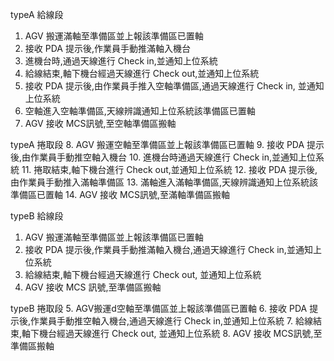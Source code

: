 typeA 給線段
1. AGV 搬運滿軸至準備區並上報該準備區已置軸
2. 接收 PDA 提示後,作業員手動推滿軸入機台
3. 進機台時,通過天線進行 Check in,並通知上位系統
4. 給線結束,軸下機台經過天線進行 Check out,並通知上位系統
5. 接收 PDA 提示後,由作業員手推入空軸準備區,通過天線進行 Check in, 並通知上位系統
6. 空軸進入空軸準備區,天線辨識通知上位系統該準備區已置軸
7. AGV 接收 MCS訊號,至空軸準備區搬軸

typeA 捲取段
8. AGV 搬運空軸至準備區並上報該準備區已置軸
9. 接收 PDA 提示後,由作業員手動推空軸入機台
10. 進機台時通過天線進行 Check in,並通知上位系統
11. 捲取結束,軸下機台進行 Check out,並通知上位系統
12. 接收 PDA 提示後,由作業員手動推入滿軸準備區
13. 滿軸進入滿軸準備區,天線辨識通知上位系統該準備區已置軸
14. AGV 接收 MCS訊號,至滿軸準備區搬軸

typeB 給線段
1. AGV 搬運滿軸至準備區並上報該準備區已置軸
2. 接收 PDA 提示後,作業員手動推滿軸入機台,通過天線進行 Check in,並通知上位系統
3. 給線結束,軸下機台經過天線進行 Check out, 並通知上位系統
4. AGV 接收 MCS 訊號,至準備區搬軸

typeB 捲取段
5. AGV搬運d空軸至準備區並上報該準備區已置軸
6. 接收 PDA 提示後,作業員手動推空軸入機台,通過天線進行 Check in,並通知上位系統
7.  給線結束,軸下機台經過天線進行 Check out, 並通知上位系統
8. AGV 接收 MCS訊號,至準備區搬軸